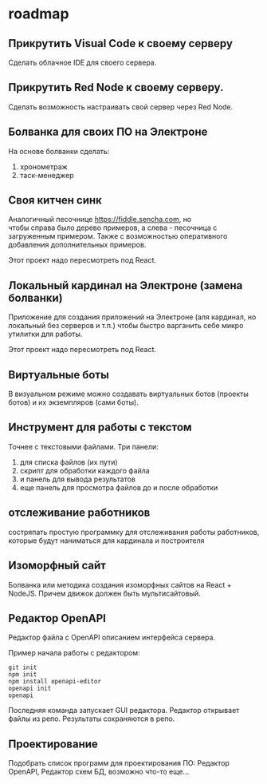 # roadmap

## Прикрутить Visual Code к своему серверу
Сделать облачное IDE для своего сервера.


## Прикрутить Red Node к своему серверу.
Сделать возможность настраивать свой сервер через Red Node.


## Болванка для своих ПО на Электроне
На основе болванки сделать:
1. хронометраж
2. таск-менеджер


## Своя китчен синк
Аналогичный песочнице https://fiddle.sencha.com, но  
чтобы справа было дерево примеров, а слева - песочница с загруженным примером.
Также с возможностью оперативного добавления дополнительных примеров.

Этот проект надо пересмотреть под React.


## Локальный кардинал на Электроне (замена болванки) 
Приложение для создания приложений на Электроне (аля кардинал, но локальный без серверов и т.п.)
чтобы быстро варганить себе микро утилитки для работы.

Этот проект надо пересмотреть под React.


## Виртуальные боты
В визуальном режиме можно создавать виртуальных ботов (проекты ботов) и их экземпляров (сами боты).


## Инструмент для работы с текстом
Точнее с текстовыми файлами.
Три панели:
1) для списка файлов (их пути)
2) скрипт для обработки каждого файла
3) и панель для вывода результатов
4) еще панель для просмотра файлов до и после обработки

## отслеживание работников
состряпать простую программку для отслеживания работы работников, которые будут наниматься для кардинала и построителя

## Изоморфный сайт
Болванка или методика создания изоморфных сайтов на React + NodeJS.
Причем движок должен быть мультисайтовый.

## Редактор OpenAPI
Редактор файла с OpenAPI описанием интерфейса сервера.

Пример начала работы с редактором:
```
git init
npm init
npm install openapi-editor
openapi init
openapi
```

Последняя команда запускает GUI редактора. Редактор открывает файлы из репо. Результаты сохраняются в репо.

## Проектирование
Подобрать список программ для проектирования ПО:
Редактор OpenAPI,
Редактор схем БД,
возможно что-то еще...
